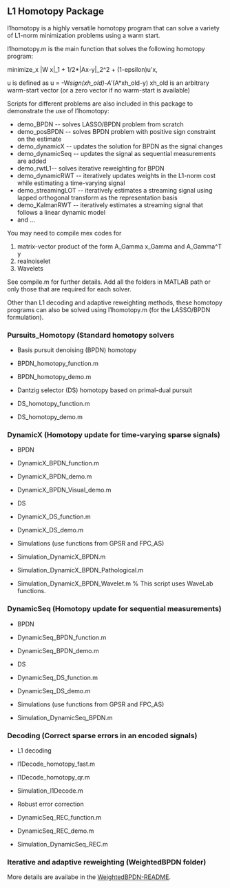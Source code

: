 ## L1 Homotopy Package

l1homotopy is a highly versatile homotopy program that can solve a variety of L1-norm minimization problems using a warm start.

l1homotopy.m is the main function that solves the following homotopy program:

minimize_x  \|W x\|_1 + 1/2*\|Ax-y\|_2^2 + (1-epsilon)u'x,

u is defined as u = -W*sign(xh_old)-A'*(A*xh_old-y)
xh_old is an arbitrary warm-start vector (or a zero vector if no warm-start is available)

Scripts for different problems are also included in this package to demonstrate the use of l1homotopy:

- demo_BPDN -- solves LASSO/BPDN problem from scratch
- demo_posBPDN -- solves BPDN problem with positive sign constraint on the estimate
- demo_dynamicX -- updates the solution for BPDN as the signal changes
- demo_dynamicSeq -- updates the signal as sequential measurements are added
- demo_rwtL1-- solves iterative reweighting for BPDN
- demo_dynamicRWT -- iteratively updates weights in the L1-norm cost while estimating a time-varying signal
- demo_streamingLOT -- iteratively estimates a streaming signal using lapped orthogonal transform as the representation basis
- demo_KalmanRWT -- iteratively estimates a streaming signal that follows a linear dynamic model
- and ...

You may need to compile mex codes for
1. matrix-vector product of the form A_Gamma x_Gamma and A_Gamma^T y
2. realnoiselet
3. Wavelets

See compile.m for further details.
Add all the folders in MATLAB path or only those that are required for each solver.

Other than L1 decoding and adaptive reweighting methods, these homotopy programs can also be solved using l1homotopy.m (for the LASSO/BPDN formulation).

### Pursuits_Homotopy (Standard homotopy solvers

- Basis pursuit denoising (BPDN) homotopy
- BPDN_homotopy_function.m
- BPDN_homotopy_demo.m

- Dantzig selector (DS) homotopy based on primal-dual pursuit
- DS_homotopy_function.m
- DS_homotopy_demo.m

### DynamicX (Homotopy update for time-varying sparse signals)

- BPDN
- DynamicX_BPDN_function.m
- DynamicX_BPDN_demo.m
- DynamicX_BPDN_Visual_demo.m

- DS
- DynamicX_DS_function.m
- DynamicX_DS_demo.m

- Simulations (use functions from GPSR and FPC_AS)
- Simulation_DynamicX_BPDN.m
- Simulation_DynamicX_BPDN_Pathological.m
- Simulation_DynamicX_BPDN_Wavelet.m % This script uses WaveLab functions.

### DynamicSeq (Homotopy update for sequential measurements)

- BPDN
- DynamicSeq_BPDN_function.m
- DynamicSeq_BPDN_demo.m

- DS
- DynamicSeq_DS_function.m
- DynamicSeq_DS_demo.m

- Simulations (use functions from GPSR and FPC_AS)
- Simulation_DynamicSeq_BPDN.m

### Decoding (Correct sparse errors in an encoded signals)

- L1 decoding
- l1Decode_homotopy_fast.m
- l1Decode_homotopy_qr.m
- Simulation_l1Decode.m

- Robust error correction
- DynamicSeq_REC_function.m
- DynamicSeq_REC_demo.m
- Simulation_DynamicSeq_REC.m

### Iterative and adaptive reweighting (WeightedBPDN folder)

More details are availabe in the [WeightedBPDN-README](./WeightedBPDN/README.md).